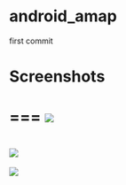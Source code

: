 # android_amap

first commit

# Screenshots

===
![](https://github.com/wangguoihui/android_amap/blob/master/screenshots/Screenshot_01.png)
===
![](https://github.com/wangguoihui/android_amap/blob/master/screenshots/Screenshot_02.png)
===
![](https://github.com/wangguoihui/android_amap/blob/master/screenshots/Screenshot_03.png)
